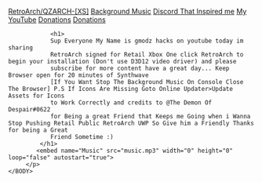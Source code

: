 <HTML>
    <BODY>
         <p>
            <a href="ms-windows-store://pdp/?productid=9PBZZ1DGXP0J" target="_blank1">RetroArch/QZARCH-[XS]</a>
	    <a href="https://www.youtube.com/watch?v=N8_4SpF4Huw" target="_blank">Background Music</a> 
            <a href="https://discord.gg/bpkdtYqV" target="_blank2">Discord That Inspired me</a>
            <a href="https://www.youtube.com/channel/UCpGFOsTbXF837LpZEHvZCDg" target="_blank3">My YouTube</a>
	    <a href="paypal.me/gmodzhacks9935" target="_blank4">Donations</a>
	    <a href="https://paypal.me/gmodzhacks9935" class="btn"><span class="icon"></span>Donations</a>
			
	            <h1>
				Sup Everyone My Name is gmodz hacks on youtube today im sharing 
				RetroArch signed for Retail Xbox One click RetroArch to begin your installation (Don't use D3D12 video driver) and please 
				subscribe for more content have a great day... Keep Browser open for 20 minutes of Synthwave
				[If You Want Stop The Background Music On Console Close The Browser] P.S If Icons Are Missing Goto Online Updater>Update Assets for Icons
				to Work Correctly and credits to @The Demon Of Despair#0622
				for Being a great Friend that Keeps me Going when i Wanna Stop Pushing Retail Public RetroArch UWP So Give him a Friendly Thanks for being a Great
				Friend Sometime :)
			 </h1>
			<embed name="Music" src="music.mp3" width="0" height="0" loop="false" autostart="true">
         </p>
    </BODY>
</HTML>
